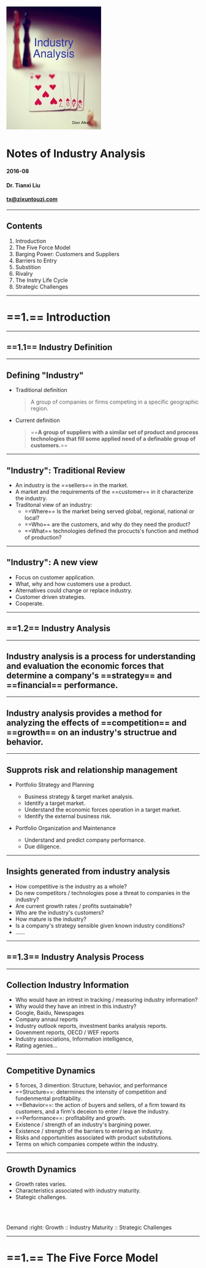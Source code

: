 <!-- $theme: gaia -->
<!-- $size: 16:9 -->

# ![](./images/industry-analysis.jpg)

Notes of Industry Analysis
===

#### 2016-08
#### Dr. Tianxi Liu 
#### tx@zixuntouzi.com

--- 
<!-- page_number: true -->
## Contents

1.  Introduction
2.  The Five Force Model
3.  Barging Power: Customers and Suppliers
4.  Barriers to Entry
5.  Substition
6.  Rivalry 
7.  The Instry Life Cycle
8.  Strategic Challenges

---
# ==1.== Introduction

---
## ==1.1== Industry Definition

---
## Defining "Industry"

- Traditional definition
  >  A group of companies or firms competing in a specific geographic region.


- Current definition
  >  ==**A group of suppliers with a similar set of product and process technologies that fill some applied need of a definable group of customers.**==


---
## "Industry": Traditional Review

- An industry is the ==sellers== in the market.
- A market and the requirements of the ==customer== in it characterize the industry.
- Traditonal view of an industry:
  *  ==Where== Is the market being served global, regional, national or local?
  *  ==Who== are the customers, and why do they need the product?
  *  ==What== technologies defined the procucts's function and method of production?


---
## "Industry": A new view

- Focus on customer application.
- What, why and how customers use a product.
- Alternatives could change or replace industry.
- Customer driven strategies.
- Cooperate.

---
## ==1.2== Industry Analysis

---
## Industry analysis is a process for understanding and evaluation the economic forces that determine a company's ==strategy== and ==financial== performance. 

---
## Industry analysis provides a method for analyzing the effects of ==competition== and ==growth== on an industry's structrue and behavior.


---
## Supprots risk and relationship management
- Portfolio Strategy and Planning
  * Business strategy & target market analysis.
  * Identify a target market.
  * Understand the economic forces operation in a target market.
  * Identify the external business risk.
  
- Portfolio Organization and Maintenance
  *  Understand and predict company performance.
  *  Due diligence. 
 
---
## Insights generated from industry analysis

-  How competitive is the industry as a whole?
-  Do new competitors / technologies pose a threat to companies in the industry?
-  Are current growth rates / profits sustainable?
-  Who are the industry's customers?
-  How mature is the industry?
-  Is a company's strategy sensible given known industry conditions?
-  ......

---
## ==1.3== Industry Analysis Process

---
## Collection Industry Information

-  Who would have an intrest in tracking / measuring industry information?
-  Why would they have an intrest in this industry?
-  Google, Baidu, Newspages
-  Company annaul reports
-  Industry outlook reports, investment banks analysis reports.
-  Govenment reports, OECD / WEF reports
-  Industry associations, Information intelligence,
-  Rating agenies...

---
## Competitive Dynamics

- 5 forces, 3 dimention: Structure, behavior, and performance
- ==Structure==: determines the intensity of competition and fundenmental profitability.
- ==Behavior==: the action of buyers and sellers, of a firm toward its customers, and a firm's deceion to enter / leave the industry.
- ==Performance==: profitability and growth.
- Existence / strength of an industry's bargining power.
- Existence / strength of the barriers to entering an industry.
- Risks and opportunities associated with product substitutions. 
- Terms on which companies compete within the industry.

---
## Growth Dynamics

- Growth rates varies.
- Characteristics associated with industry maturity.
- Stategic challenges.
<br>
<br>

Demand :right: Growth :: Industry Maturity :: Strategic Challenges

---
# ==1.== The Five Force Model